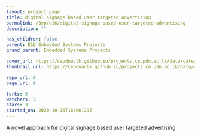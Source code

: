 ```yaml
---
layout: project_page
title: digital signage based user targeted advertising
permalink: /3yp/e16/digital-signage-based-user-targeted-advertising
description: ""

has_children: false
parent: E16 Embedded Systems Projects
grand_parent: Embedded Systems Projects

cover_url: https://cepdnaclk.github.io/projects.ce.pdn.ac.lk/data/categories/3yp/cover_page.jpg
thumbnail_url: https://cepdnaclk.github.io/projects.ce.pdn.ac.lk/data/categories/3yp/thumbnail.jpg

repo_url: #
page_url: #

forks: 5
watchers: 3
stars: 3
started_on: 2020-10-16T16:06:29Z
---
```

A novel approach for digital signage based user targeted advertising

